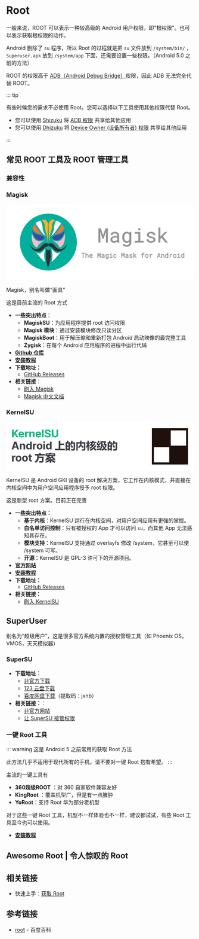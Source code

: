 # Root

<!--@include: ./summary.md -->

一般来说，ROOT 可以表示一种较高级的 Android 用户权限，即“根权限”。也可以表示获取根权限的动作。

Android 删除了 `su` 程序，所以 Root 的过程就是把 `su` 文件放到 `/system/bin/` ，`Superuser.apk` 放到 `/system/app` 下面，还需要设置一些权限。（Android 5.0 之前的方法）

ROOT 的权限高于 [ADB（Android Debug Bridge）](/tools/platform-tools.md#adb-工具)权限，因此 ADB 无法完全代替 ROOT。

::: tip

有些时候您的需求不必使用 Root。您可以选择以下工具使用其他权限代替 Root。

* 您可以使用 [Shizuku](https://shizuku.rikka.app/zh-hans/) 将 [ADB 权限](../adb/index.md) 共享给其他应用
* 您可以使用 [Dhizuku](https://github.com/iamr0s/Dhizuku) 将 [Device Owner (设备所有者) 权限](../device_owner/index.md) 共享给其他应用

:::

## 常见 ROOT 工具及 ROOT 管理工具

### 兼容性

<!--@include: ./compatibility.md -->

### Magisk <Badge type="tip" text="推荐" />

![Magisk Logo](./images/magisk.png)

Magisk，别名叫做“面具”

这是目前主流的 Root 方式

* **一些突出特点**：
  * **MagiskSU**：为应用程序提供 root 访问权限
  * **Magisk 模块**：通过安装模块修改只读分区
  * **MagiskBoot**：用于解压缩和重新打包 Android 启动映像的最完整工具
  * **Zygisk**：在每个 Android 应用程序的进程中运行代码
* **[Github 仓库](https://github.com/topjohnwu/Magisk)**
* **[安装教程](/fast/install/root/index.md#magisk)**
* **下载地址：**
  * [GitHub Releases](https://github.com/topjohnwu/Magisk/releases/latest) <Badge type="tip" text="官方" />
* **相关链接**：
  * [刷入 Magisk](/fast/install/root/index.md#magisk)
  * [Magisk 中文文档](https://jesse205.github.io/MagiskChineseDocument/) <Badge type="tip" text="本站翻译" />

### KernelSU <Badge type="tip" text="推荐" />

![KernelSU Logo](./images/kernelsu.png)

KernelSU 是 Android GKI 设备的 root 解决方案，它工作在内核模式，并直接在内核空间中为用户空间应用程序授予 root 权限。

这是新型 root 方案。目前正在完善

* **一些突出特点：**
  * **基于内核**：KernelSU 运行在内核空间，对用户空间应用有更强的掌控。
  * **白名单访问控制**：只有被授权的 App 才可以访问 `su`，而其他 App 无法感知其存在。
  * **模块支持**：KernelSU 支持通过 overlayfs 修改 /system，它甚至可以使 /system 可写。
  * **开源**：KernelSU 是 GPL-3 许可下的开源项目。
* **[官方网站](https://kernelsu.org/zh_CN/)**
* **[安装教程](/fast/install/root/index.md#kernelsu)**
* **下载地址：**
  * [GitHub Releases](https://github.com/tiann/KernelSU/releases) <Badge type="tip" text="官方" />
* **相关链接：**
  * [刷入 KernelSU](/fast/install/root/index.md#kernelsu)
  
## SuperUser

别名为“超级用户”，这是很多官方系统内置的授权管理工具（如 Phoenix OS，VMOS，天天模拟器）

### SuperSU

* **下载地址：**
  * [非官方下载](https://supersuroot.org/download/)
  * [123 云盘下载](https://www.123pan.com/s/G7a9-mpek) <Badge type="warning" text="搬运" />
  * [百度网盘下载](https://pan.baidu.com/s/1D-xltDWSZHZmKbqULMknsw?pwd=jxnb)（提取码：jxnb） <Badge type="warning" text="搬运" />
* **相关链接：**：
  * [非官方网站](https://supersuroot.org/)
  * [让 SuperSU 接管权限](./to_supersu.md)

### 一键 Root 工具

::: warning
这是 Android 5 之前常用的获取 Root 方法

此方法几乎不适用于现代所有的手机，请不要对一键 Root 抱有希望。
:::

主流的一键工具有

* **360超级ROOT** <Badge type="warning" text="已停止运营" />：对 360 自家软件兼容友好 <Badge type="tip" text="老设备推荐" />
* **KingRoot** <Badge type="warning" text="已停止运营" />：覆盖机型广，但是有一点臃肿 <Badge type="tip" text="老设备推荐" />
* **YoRoot**：支持 Root 华为部分老机型

对于这些一键 Root 工具，机型不一样体验也不一样，建议都试试，有些 Root 工具至今也可以使用。

* **[安装教程](/fast/install/root/index.md#一键-root-工具)**

## Awesome Root | 令人惊叹的 Root

<!--@include: ./awesome.md -->

## 相关链接

* 快速上手：[获取 Root](/fast/install/root/index.md)

## 参考链接

* [root](https://baike.baidu.com/item/root/73226) - 百度百科

